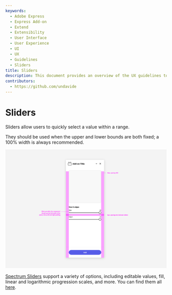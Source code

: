 ```yaml
---
keywords:
  - Adobe Express
  - Express Add-on 
  - Extend
  - Extensibility
  - User Interface
  - User Experience
  - UI
  - UX
  - Guidelines
  - Sliders
title: Sliders
description: This document provides an overview of the UX guidelines to follow when designing your Adobe Express add-on.
contributors:
  - https://github.com/undavide
---
```


# Sliders

Sliders allow users to quickly select a value within a range.

They should be used when the upper and lower bounds are both fixed; a 100% width is always recommended.

![Sliders](./img/sliders_sliders.png)

[Spectrum Sliders](https://spectrum.adobe.com/page/slider/) support a variety of options, including editable values, fill, linear and logarithmic progression scales, and more. You can find them all [here](https://spectrum.adobe.com/page/slider/#Options).
